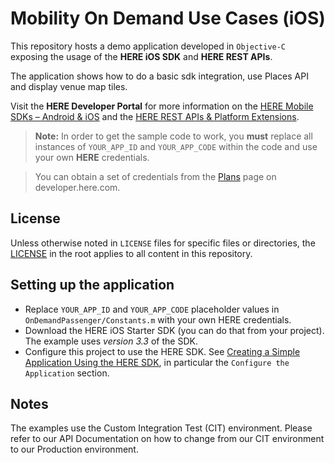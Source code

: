# Mobility On Demand Use Cases (iOS)

This repository hosts a demo application developed in `Objective-C` exposing the usage of the **HERE iOS SDK** and **HERE REST APIs**.

The application shows how to do a basic sdk integration, use Places API and display venue map tiles.

Visit the **HERE Developer Portal** for more information on the [HERE Mobile SDKs – Android & iOS](https://developer.here.com/develop/mobile-sdks) and the [HERE REST APIs & Platform Extensions](https://developer.here.com/develop/rest-apis).

> **Note:** In order to get the sample code to work, you **must** replace all instances of `YOUR_APP_ID` and `YOUR_APP_CODE` within the code and use your own **HERE** credentials.

> You can obtain a set of credentials from the [Plans](https://developer.here.com/plans) page on developer.here.com.

## License

Unless otherwise noted in `LICENSE` files for specific files or directories, the [LICENSE](LICENSE) in the root applies to all content in this repository.

## Setting up the application

* Replace `YOUR_APP_ID` and `YOUR_APP_CODE` placeholder values in `OnDemandPassenger/Constants.m` with your own HERE credentials.
* Download the HERE iOS Starter SDK (you can do that from your project). The example uses *version 3.3* of the SDK.
* Configure this project to use the HERE SDK. See [Creating a Simple Application Using the HERE SDK](https://developer.here.com/mobile-sdks/documentation/ios/topics/app-simple.html), in particular the `Configure the Application` section.

## Notes

The examples use the Custom Integration Test (CIT) environment.
Please refer to our API Documentation on how to change from our CIT environment to our Production environment.
